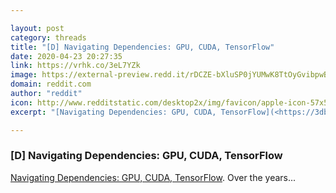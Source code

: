 ```yaml
---

layout: post
category: threads
title: "[D] Navigating Dependencies: GPU, CUDA, TensorFlow"
date: 2020-04-23 20:27:35
link: https://vrhk.co/3eL7YZk
image: https://external-preview.redd.it/rDCZE-bXluSP0jYUMwK8TtOyGvibpwBK9Y-S8mawLHc.jpg?width=873&height=457.068062827&auto=webp&crop=873:457.068062827,smart&s=3879111c9908c2dc320481be14412d4e28679350
domain: reddit.com
author: "reddit"
icon: http://www.redditstatic.com/desktop2x/img/favicon/apple-icon-57x57.png
excerpt: "[Navigating Dependencies: GPU, CUDA, TensorFlow](<https://3dbabove.com/2020/04/23/navigating-dependencies-gpu-cuda-tensorflow/>). Over the years..."

---
```


### [D] Navigating Dependencies: GPU, CUDA, TensorFlow

[Navigating Dependencies: GPU, CUDA, TensorFlow](<https://3dbabove.com/2020/04/23/navigating-dependencies-gpu-cuda-tensorflow/>). Over the years...